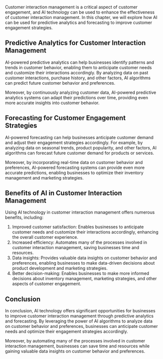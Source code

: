 
Customer interaction management is a critical aspect of customer engagement, and AI technology can be used to enhance the effectiveness of customer interaction management. In this chapter, we will explore how AI can be used for predictive analytics and forecasting to improve customer engagement strategies.

Predictive Analytics for Customer Interaction Management
--------------------------------------------------------

AI-powered predictive analytics can help businesses identify patterns and trends in customer behavior, enabling them to anticipate customer needs and customize their interactions accordingly. By analyzing data on past customer interactions, purchase history, and other factors, AI algorithms can predict future customer behavior and preferences.

Moreover, by continuously analyzing customer data, AI-powered predictive analytics systems can adapt their predictions over time, providing even more accurate insights into customer behavior.

Forecasting for Customer Engagement Strategies
----------------------------------------------

AI-powered forecasting can help businesses anticipate customer demand and adjust their engagement strategies accordingly. For example, by analyzing data on seasonal trends, product popularity, and other factors, AI algorithms can forecast future customer demand for products or services.

Moreover, by incorporating real-time data on customer behavior and preferences, AI-powered forecasting systems can provide even more accurate predictions, enabling businesses to optimize their inventory management and marketing strategies.

Benefits of AI in Customer Interaction Management
-------------------------------------------------

Using AI technology in customer interaction management offers numerous benefits, including:

1. Improved customer satisfaction: Enables businesses to anticipate customer needs and customize their interactions accordingly, enhancing the overall customer experience.
2. Increased efficiency: Automates many of the processes involved in customer interaction management, saving businesses time and resources.
3. Data insights: Provides valuable data insights on customer behavior and preferences, enabling businesses to make data-driven decisions about product development and marketing strategies.
4. Better decision-making: Enables businesses to make more informed decisions about inventory management, marketing strategies, and other aspects of customer engagement.

Conclusion
----------

In conclusion, AI technology offers significant opportunities for businesses to improve customer interaction management through predictive analytics and forecasting. By leveraging the power of AI algorithms to analyze data on customer behavior and preferences, businesses can anticipate customer needs and optimize their engagement strategies accordingly.

Moreover, by automating many of the processes involved in customer interaction management, businesses can save time and resources while gaining valuable data insights on customer behavior and preferences.

